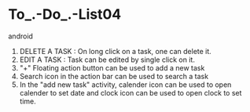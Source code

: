 # To_.-Do_.-List04
android
1. DELETE A TASK : On long click on a task, one can delete it.
2. EDIT A TASK : Task can be edited by single click on it.
3. "+" Floating action button can be used to add a new task
4. Search icon in the action bar can be used to search a task
5. In the "add new task" activity, calender icon can be used to open calender to set date and clock icon can be used to open clock to set time.
